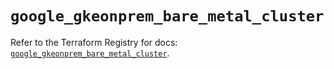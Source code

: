 # `google_gkeonprem_bare_metal_cluster`

Refer to the Terraform Registry for docs: [`google_gkeonprem_bare_metal_cluster`](https://registry.terraform.io/providers/hashicorp/google/6.21.0/docs/resources/gkeonprem_bare_metal_cluster).
